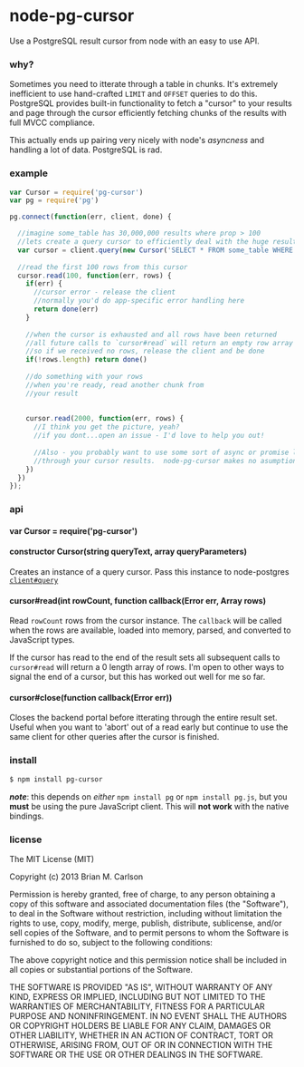 node-pg-cursor
==============

Use a PostgreSQL result cursor from node with an easy to use API.

### why?

Sometimes you need to itterate through a table in chunks.  It's extremely inefficient to use hand-crafted `LIMIT` and `OFFSET` queries to do this.
PostgreSQL provides built-in functionality to fetch a "cursor" to your results and page through the cursor efficiently fetching chunks of the results with full MVCC compliance.  

This actually ends up pairing very nicely with node's _asyncness_ and handling a lot of data.  PostgreSQL is rad.

### example

```js
var Cursor = require('pg-cursor')
var pg = require('pg')

pg.connect(function(err, client, done) {

  //imagine some_table has 30,000,000 results where prop > 100
  //lets create a query cursor to efficiently deal with the huge result set
  var cursor = client.query(new Cursor('SELECT * FROM some_table WHERE prop > $1', [100]))
  
  //read the first 100 rows from this cursor
  cursor.read(100, function(err, rows) {
    if(err) {
      //cursor error - release the client
      //normally you'd do app-specific error handling here
      return done(err)
    }
    
    //when the cursor is exhausted and all rows have been returned
    //all future calls to `cursor#read` will return an empty row array
    //so if we received no rows, release the client and be done
    if(!rows.length) return done()
    
    //do something with your rows
    //when you're ready, read another chunk from
    //your result
    
    
    cursor.read(2000, function(err, rows) {
      //I think you get the picture, yeah?
      //if you dont...open an issue - I'd love to help you out!
      
      //Also - you probably want to use some sort of async or promise library to deal with paging
      //through your cursor results.  node-pg-cursor makes no asumptions for you on that front.
    })
  })
});
```

### api

#### var Cursor = require('pg-cursor')

#### constructor Cursor(string queryText, array queryParameters)

Creates an instance of a query cursor.  Pass this instance to node-postgres [`client#query`](https://github.com/brianc/node-postgres/wiki/Client#wiki-method-query-parameterized)

#### cursor#read(int rowCount, function callback(Error err, Array rows)

Read `rowCount` rows from the cursor instance.  The `callback` will be called when the rows are available, loaded into memory, parsed, and converted to JavaScript types.

If the cursor has read to the end of the result sets all subsequent calls to `cursor#read` will return a 0 length array of rows.  I'm open to other ways to signal the end of a cursor, but this has worked out well for me so far.


#### cursor#close(function callback(Error err))

Closes the backend portal before itterating through the entire result set.  Useful when you want to 'abort' out of a read early but continue to use the same client for other queries after the cursor is finished.

### install

```sh
$ npm install pg-cursor
```
___note___: this depends on _either_ `npm install pg` or `npm install pg.js`, but you __must__ be using the pure JavaScript client.  This will __not work__ with the native bindings.

### license

The MIT License (MIT)

Copyright (c) 2013 Brian M. Carlson

Permission is hereby granted, free of charge, to any person obtaining a copy
of this software and associated documentation files (the "Software"), to deal
in the Software without restriction, including without limitation the rights
to use, copy, modify, merge, publish, distribute, sublicense, and/or sell
copies of the Software, and to permit persons to whom the Software is
furnished to do so, subject to the following conditions:

The above copyright notice and this permission notice shall be included in
all copies or substantial portions of the Software.

THE SOFTWARE IS PROVIDED "AS IS", WITHOUT WARRANTY OF ANY KIND, EXPRESS OR
IMPLIED, INCLUDING BUT NOT LIMITED TO THE WARRANTIES OF MERCHANTABILITY,
FITNESS FOR A PARTICULAR PURPOSE AND NONINFRINGEMENT. IN NO EVENT SHALL THE
AUTHORS OR COPYRIGHT HOLDERS BE LIABLE FOR ANY CLAIM, DAMAGES OR OTHER
LIABILITY, WHETHER IN AN ACTION OF CONTRACT, TORT OR OTHERWISE, ARISING FROM,
OUT OF OR IN CONNECTION WITH THE SOFTWARE OR THE USE OR OTHER DEALINGS IN
THE SOFTWARE.
